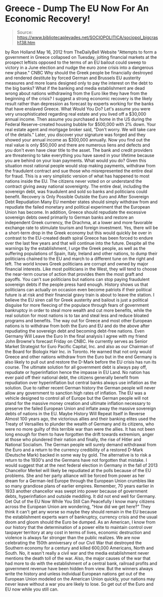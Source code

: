 # Greece - Dump The EU Now For An Economic Recovery!

> Source: https://www.bibliotecapleyades.net/SOCIOPOLITICA/sociopol_bigcrash138.htm

by Ron Holland
May 16, 2012
from
TheDailyBell Website
"Attempts to form a government in Greece collapsed on Tuesday,
jolting financial markets at the prospect leftists opposed to
the terms of an EU bailout could sweep to victory in a June
election and nudge the euro zone crisis into a dangerous new
phase."
CNBC
Why should the Greek people be financially destroyed and rendered destitute
by forced German and Brussels EU austerity measures and more loans designed
only to pay the interest on the debt to the big banks?
What if the banking and media establishment are
dead wrong about nations withdrawing from the Euro like they have from the
beginning of the crisis?
I suggest a strong economic recovery is the
likely result rather than depression as forecast by experts working for the
banks that have enslaved Greece.
What Would You Do?
Let's assume you were very unsophisticated regarding real estate and you
lived off a $30,000 annual income. Then assume you purchased a home in the US
during the Federal Reserve-created housing bubble for $500,000 with 2% down.
Your real estate agent and mortgage broker said,
"Don't worry. We will take care of the
details."
Later, you discover your signature was forged
and they showed your annual income as $300,000 annually.
Now you find out the real value is only $50,000 and there are numerous liens
and defects and you don't even have clear title to the asset. The bank and
credit providers are threatening to take everything you have saved in your
lifetime because you are behind on your loan payments.
What would you do?
Given this situation most rational people would
stop making payments, withdraw from the fraudulent contract and sue those
who misrepresented the entire deal for fraud. This is a very simplistic
version of what has happened to most nations inside the EU. The citizens
never voted on or understand the contract giving away national sovereignty.
The entire deal, including the sovereign debt,
was fraudulent and sold so banks and politicians could benefit.
Recovery is Only
Possible Outside the Euro and After Sovereign Debt Repudiation
Many EU member states should simply withdraw from and repudiate the failed
monetary and political experiment that the European Union has become.
In addition, Greece should repudiate the
excessive sovereign debts owed primarily to German banks and restore an
independent Greek currency, the Drachma, at a lower and more favorable
exchange rate to stimulate tourism and foreign investment. Yes, there will
be a short-term drop in the Greek economy but this would quickly be over in
contrast to the EU-created death spiral Greece has been forced to endure
over the last few years and that will continue into the future.
Despite all the warnings by the establishment, I urge the Greek people, as
well as the suffering populations of Spain, Italy, Ireland and other
nations, to dump their politicians chained to the EU and march to a
different tune on the right and left.
The world knows Greek politicians are corrupt and owned by major financial
interests.
Like most politicians in the West, they will tend to choose the near-term
course of action that provides them the most graft and payoffs. You can't
sue politicians but nations can stop paying fraudulent sovereign debts if
the people press hard enough.
History shows us that politicians can actually
on occasion even become patriots if their political future is at risk and
their financial gravy train is about to leave the station.
I believe the EU siren call for Greek austerity and bailout is just a
political disguise for more fleecing of the populace through fears of
government bankruptcy in order to steal more wealth and cut more benefits,
while the real solution for most nations is to tax and steal less and reduce
bloated programs and benefits.
The way out for Greece and most other European
nations is to withdraw from both the Euro and EU and do the above after
repudiating the sovereign debt and becoming debt-free nations.
Even Germany Will
Leave the Euro
In the final analysis I agree with my friend John Browne's forecast
Friday on CNBC.
He currently serves as Senior Market Strategist
for Euro Pacific Capital, Inc. and also as our Chairman of the Board for
Biologix Hair Inc. in Toronto.
He warned that not only would Greece and other nations withdraw from the
Euro but in the end Germany is also likely to pull out and restore the
D-Mark before the EU crisis has run its course.
The ultimate solution for all government debt is always pay off, repudiate
or hyperinflation hence the impasse in EU Land. No nation has ever paid off
their national debt, the citizens generally benefit from repudiation over
hyperinflation but central banks always use inflation as the solution.
Due
to rather recent German history the German people will never allow any
government to sanction high rates of inflation.
The EU was a vehicle designed to control all of Europe but the German people
will not stand for the massive money creation and ultimate inflation
necessary to preserve the failed European Union and inflate away the massive
sovereign debts of nations in the EU.
Maybe History Will
Repeat Itself in Reverse
Almost 100 years ago, the victorious allies and their
banking elites used
the Treaty of Versailles to plunder the wealth of Germany and its citizens,
who were no more guilty of this terrible war than were the allies.
It has
not been long enough for them to have forgotten the drift towards extremism,
anger at those who plundered their nation and finally, the rise of Hitler
and National Socialism.
The German people will surely demand withdrawal
from the Euro and a return to the currency credibility of a restored D-Mark
(Deutsche Mark) backed in some way by gold. The alternative is to risk a
return to the 1930's and the Germans have not forgotten that mistake.
I would suggest that at the next federal election in Germany in the fall of
2013 Chancellor Merkel will likely be repudiated at the polls because of the
EU problems. She and her party alliance will be forced from power as her
dream for a German-led Europe through the European Union crumbles like so
many grandiose plans of earlier empires.
Remember, 70 years earlier in 1933 another
chancellor was swept into power because of government debts, hyperinflation
and outside meddling.
It did not end well for Germany.
Get Out of the EU Now
While You Still Can Peacefully
I know many citizens across the European Union are wondering,
"How did we get here?"
They think it can't get any worse so maybe they
should remain in the EU because the establishment experts warn of
bankruptcy, currency crisis and the usual doom and gloom should the Euro be
dumped.
As an American, I know from our history that the determination of a power
elite to maintain control over taxpayer territory at any cost in terms of
lives, economic destruction and violence is always far stronger than the
public realizes. We are now celebrating the 150th anniversary of our Civil
War that destroyed the Southern economy for a century and killed 600,000
Americans, North and South.
No, it wasn't really a civil war and the media establishment never mentions
the death toll of the war. Also, the major causes of the war that had more
to do with the establishment of a central bank, railroad profits and
government revenue have been hidden from view.
But the winners always write the history and unless individual European
nations get out of the European Union modeled on the American Union quickly,
your nations may never leave without a war you are likely to lose.
So get out of the Euro and EU now while you
still can.
